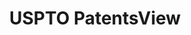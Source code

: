 ---
layout: default
bigquery: https://console.cloud.google.com/bigquery?p=patents-public-data&d=patentsview&page=dataset
citation: Attribution should be given to PatentsView for use, distribution, or derivative
  works.
code: https://github.com/CSSIP-AIR/PatentsView-Code-Snippets/
contributors: USPTO
cost: None
description: 'PatentsView includes US patent data including raw data (summaries, applications,
  pregrant applications), disambugations of inventors and assignees, and inventor
  gender estimates.  Also foreign priority data, # of figures and sheets, and government
  interest statements.'
documentation: https://patentsview.org/query/builder-faqs
last_edit: 04/06/2022, 16:36:34
location: https://patentsview.org/
maintained_by: USPTO
record_creation_timestamp: 12/2/2020 17:20:46
schema_fields:
- group_id
- applicant_type
- level_one
- group
- level_two
- latlong
- dependent
- gi_statement
- _102_date
- county_fips
- assignee_id
- category_id
- application_id
- disamb_inventor_id_20200929
- classification_status
- sector_title
- country_transformed
- longitude
- disamb_assignee_id_20190312
- disamb_assignee_id_20191008
- doctype
- attribution_status
- num_figures
- disamb_inventor_id_20190820
- disclaimer_date
- lname
- disamb_inventor_id_20190312
- num_sheets
- term_disclaimer
- section_id
- main_group
- field_id
- rawinventor_id
- classification_level
- ipc_class
- disamb_inventor_id_20170307
- rawlocation_id
- term_grant
- subsection_id
- inventor_id
- classification_value
- organization_id
- disamb_assignee_id_20200331
- rel_id
- country
- section
- citation_id
- relkind
- sequence
- rawassignee_id
- kind
- type
- disamb_assignee_id_20181127
- number
- publication_number
- patent_id
- date
- fname
- f102_date
- male_flag
- variety
- disamb_inventor_id_20191231
- disamb_inventor_id_20191008
- male
- disamb_assignee_id_20191231
- organization
- latin_name
- county
- abstract
- level_three
- action_date
- disamb_inventor_id_20180528
- ipc_version_indicator
- category
- subclass_id
- length
- name_first
- doc_type
- subgroup
- lawyer_id
- deceased
- city
- symbol_position
- status
- num_claims
- withdrawn
- _371_date
- designation
- num
- term_extension
- subclass
- disamb_inventor_id_20171226
- disamb_inventor_id_20201229
- mainclass_id
- series_code
- state
- field_title
- rule_47
- disamb_assignee_id_20200929
- filename
- location_id
- f371_date
- classification_data_source
- title
- disamb_inventor_id_20170808
- contract_award_number
- disamb_assignee_id_20190820
- disamb_inventor_id_20200630
- disamb_assignee_id_20200630
- text
- state_fips
- name_last
- role
- name
- uuid
- lapse_of_patent
- subcategory_id
- disamb_inventor_id_20200331
- id
- subgroup_id
- reldocno
- disamb_inventor_id_20171003
- exemplary
- latitude
- disamb_inventor_id_20181127
shortname: patentsview
tags:
- disambiguation
- United States
- gender
terms_of_use: Creative Commons Attribution 4.0 International License.
timeframe: 1963-1999
title: USPTO PatentsView
uuid: cf1780b1-e265-4e49-8d1d-83b9cfe0fd9a
---